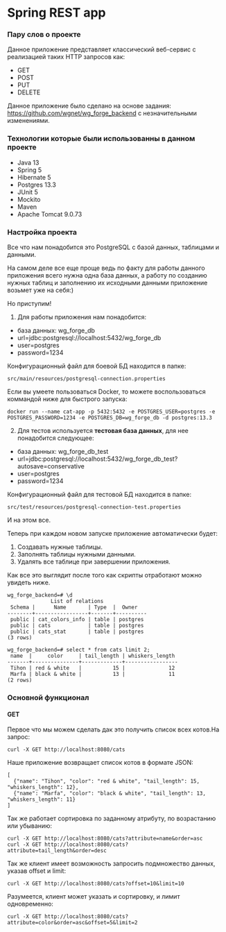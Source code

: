 # Spring REST app

### Пару слов о проекте
Данное приложение представляет классичеcкий веб-сервис с реализацией таких HTTP запросов как:
- GET
- POST
- PUT
- DELETE

Данное приложение было сделано на основе задания:
https://github.com/wgnet/wg_forge_backend с незначительными изменениями.

### Технологии которые были использованны в данном проекте
- Java 13
- Spring 5
- Hibernate 5
- Postgres 13.3
- JUnit 5
- Mockito
- Maven
- Apache Tomcat 9.0.73

### Настройка проекта
Все что нам понадобится это PostgreSQL с базой данных, таблицами и данными.

На самом деле все еще проще ведь по факту для работы данного приложения всего нужна одна база данных, 
а работу по созданию нужных таблиц и заполнению их исходными данными приложение возьмет уже на себя:)

Но приступим!

1) Для работы приложения нам понадобится:
  - база данных: wg_forge_db
  - url=jdbc:postgresql://localhost:5432/wg_forge_db
  - user=postgres
  - password=1234
  
 Конфигурационный файл для боевой БД находится в папке:
 ```
 src/main/resources/postgresql-connection.properties
 ```

Если вы умеете пользоваться Docker, то можете воспользоваться коммандой ниже для быстрого запуска:
```
docker run --name cat-app -p 5432:5432 -e POSTGRES_USER=postgres -e POSTGRES_PASSWORD=1234 -e POSTGRES_DB=wg_forge_db -d postgres:13.3
```
2) Для тестов используется **тестовая база данных**, для нее понадобится следующее:
- база данных: wg_forge_db_test
- url=jdbc:postgresql://localhost:5432/wg_forge_db_test?autosave=conservative
- user=postgres
- password=1234

Конфигурационный файл для тестовой БД находится в папке:
 ```
 src/test/resources/postgresql-connection-test.properties
 ```
 
 И на этом все.
 
 Теперь при каждом новом запуске приложение автоматически будет:
 1) Создавать нужные таблицы.
 2) Заполнять таблицы нужными данными.
 3) Удалять все таблице при завершении приложения.

Как все это выглядит после того как скрипты отработают можно увидеть ниже.
```
wg_forge_backend=# \d
              List of relations
 Schema |      Name       | Type  |  Owner
--------+-----------------+-------+----------
 public | cat_colors_info | table | postgres
 public | cats            | table | postgres
 public | cats_stat       | table | postgres
(3 rows)

wg_forge_backend=# select * from cats limit 2;
 name  |     color     | tail_length | whiskers_length
-------+---------------+-------------+-----------------
 Tihon | red & white   |          15 |              12
 Marfa | black & white |          13 |              11
(2 rows)
```
 

### Основной функционал
#### GET

Первое что мы можем сделать дак это получить список всех котов.На запрос:
```
curl -X GET http://localhost:8080/cats
```

Наше приложение возвращает список котов в формате JSON:
```
[
  {"name": "Tihon", "color": "red & white", "tail_length": 15, "whiskers_length": 12},
  {"name": "Marfa", "color": "black & white", "tail_length": 13, "whiskers_length": 11}
]
```

Так же работает сортировка по заданному атрибуту, по возрастанию или убыванию:
```
curl -X GET http://localhost:8080/cats?attribute=name&order=asc
curl -X GET http://localhost:8080/cats?attribute=tail_length&order=desc
```

Так же клиент имеет возможность запросить подмножество данных, указав offset и limit:
```
curl -X GET http://localhost:8080/cats?offset=10&limit=10
```

Разумеется, клиент может указать и сортировку, и лимит одновременно:
```
curl -X GET http://localhost:8080/cats?attribute=color&order=asc&offset=5&limit=2
```
 
 
